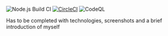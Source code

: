 ![Node.js Build CI](https://github.com/Mousticke/portfolio-new/workflows/Node.js%20CI/badge.svg?branch=master) [![CircleCI](https://circleci.com/gh/Mousticke/portfolio-new.svg?style=shield)](https://circleci.com/gh/Mousticke/portfolio-new) ![CodeQL](https://github.com/Mousticke/portfolio-new/workflows/CodeQL/badge.svg?branch=master)

Has to be completed with technologies, screenshots and a brief introduction of myself
